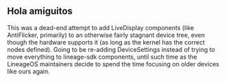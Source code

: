 ## Hola amiguitos

This was a dead-end attempt to add LiveDisplay components (like AntiFlicker, primarily) to an otherwise fairly stagnant device tree, even though the hardware supports it (as long as the kernel has the correct nodes defined). 
Going to be re-adding DeviceSettings instead of trying to move everything to lineage-sdk components, until such time as the LineageOS maintainers decide to spend the time focusing on older devices like ours again. 
